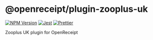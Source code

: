 # @openreceipt/plugin-zooplus-uk

[![NPM Version][icon-npm]][link-npm]
[![Jest][icon-jest]][link-jest]
[![Prettier][icon-prettier]][link-prettier]

Zooplus UK plugin for OpenReceipt

[icon-npm]: https://img.shields.io/npm/v/@openreceipt/plugin-zooplus-uk.svg?longCache=true&style=flat-square
[link-npm]: https://www.npmjs.com/package/@openreceipt/plugin-zooplus-uk

[icon-jest]: https://img.shields.io/badge/tested_with-jest-99424f.svg?longCache=true&style=flat-square
[link-jest]: https://jestjs.io/

[icon-prettier]: https://img.shields.io/badge/code_style-prettier-ff69b4.svg?longCache=true&style=flat-square
[link-prettier]: https://prettier.io/
